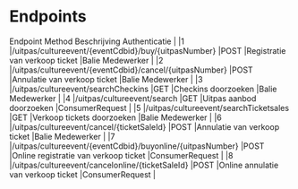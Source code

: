 ---
---

# Endpoints

<thead><th></th> <th>Endpoint</th> <th>Method</th> <th>Beschrijving</th> <th>Authenticatie</th> |  
</thead> |1 |/uitpas/cultureevent/{eventCdbid}/buy/{uitpasNumber} |POST |Registratie van verkoop ticket |Balie Medewerker |  
 |2 |/uitpas/cultureevent/{eventCdbid}/cancel/{uitpasNumber} |POST |Annulatie van verkoop ticket |Balie Medewerker |  
 |3 |/uitpas/cultureevent/searchCheckins |GET |Checkins doorzoeken |Balie Medewerker |  
 |4 |/uitpas/cultureevent/search |GET |Uitpas aanbod doorzoeken |ConsumerRequest |  
 |5 |/uitpas/cultureevent/searchTicketsales |GET |Verkoop tickets doorzoeken |Balie Medewerker |  
 |6 |/uitpas/cultureevent/cancel/{ticketSaleId} |POST |Annulatie van verkoop ticket |Balie Medewerker |  
 |7 |/uitpas/cultureevent/{eventCdbid}/buyonline/{uitpasNumber} |POST |Online registratie van verkoop ticket |ConsumerRequest |  
 |8 |/uitpas/cultureevent/cancelonline/{ticketSaleId} |POST |Online annulatie van verkoop ticket |ConsumerRequest |  